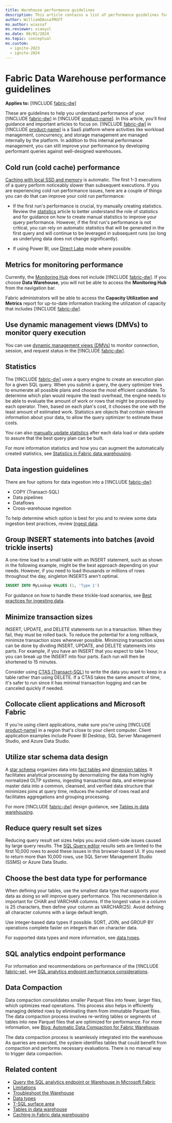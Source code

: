 ```yaml
---
title: Warehouse performance guidelines
description: This article contains a list of performance guidelines for warehouse.
author: WilliamDAssafMSFT
ms.author: wiassaf
ms.reviewer: xiaoyul
ms.date: 08/01/2024
ms.topic: conceptual
ms.custom:
  - ignite-2023
  - ignite-2024
---
```

# Fabric Data Warehouse performance guidelines

**Applies to:** [!INCLUDE [fabric-dw](includes/applies-to-version/fabric-dw.md)]

These are guidelines to help you understand performance of your [!INCLUDE [fabric-dw](includes/fabric-dw.md)] in [!INCLUDE [product-name](../includes/product-name.md)]. In this article, you'll find guidance and important articles to focus on. [!INCLUDE [fabric-dw](includes/fabric-dw.md)] in [!INCLUDE [product-name](../includes/product-name.md)] is a SaaS platform where activities like workload management, concurrency, and storage management are managed internally by the platform. In addition to this internal performance management, you can still improve your performance by developing performant queries against well-designed warehouses.

## Cold run (cold cache) performance

[Caching with local SSD and memory](caching.md) is automatic. The first 1-3 executions of a query perform noticeably slower than subsequent executions. If you are experiencing cold run performance issues, here are a couple of things you can do that can improve your cold run performance:

- If the first run's performance is crucial, try manually creating statistics. Review the [statistics](statistics.md) article to better understand the role of statistics and for guidance on how to create manual statistics to improve your query performance. However, if the first run's performance is not critical, you can rely on automatic statistics that will be generated in the first query and will continue to be leveraged in subsequent runs (so long as underlying data does not change significantly).

- If using Power BI, use [Direct Lake](../fundamentals/lakehouse-power-bi-reporting.md) mode where possible.
 
## Metrics for monitoring performance

Currently, the [Monitoring Hub](../admin/monitoring-hub.md) does not include [!INCLUDE [fabric-dw](includes/fabric-dw.md)]. If you choose **Data Warehouse**, you will not be able to access the **Monitoring Hub** from the navigation bar.

Fabric administrators will be able to access the **Capacity Utilization and Metrics** report for up-to-date information tracking the utilization of capacity that includes [!INCLUDE [fabric-dw](includes/fabric-dw.md)].

## Use dynamic management views (DMVs) to monitor query execution

You can use [dynamic management views (DMVs)](monitor-using-dmv.md) to monitor connection, session, and request status in the [!INCLUDE [fabric-dw](includes/fabric-dw.md)].

## Statistics

The [!INCLUDE [fabric-dw](includes/fabric-dw.md)] uses a query engine to create an execution plan for a given SQL query. When you submit a query, the query optimizer tries to enumerate all possible plans and choose the most efficient candidate. To determine which plan would require the least overhead, the engine needs to be able to evaluate the amount of work or rows that might be processed by each operator. Then, based on each plan's cost, it chooses the one with the least amount of estimated work. Statistics are objects that contain relevant information about your data, to allow the query optimizer to estimate these costs.

You can also [manually update statistics](statistics.md#manual-statistics-for-all-tables) after each data load or data update to assure that the best query plan can be built.

For more information statistics and how you can augment the automatically created statistics, see [Statistics in Fabric data warehousing](statistics.md).

## Data ingestion guidelines

There are four options for data ingestion into a [!INCLUDE [fabric-dw](includes/fabric-dw.md)]:

- COPY (Transact-SQL)
- Data pipelines
- Dataflows
- Cross-warehouse ingestion

To help determine which option is best for you and to review some data ingestion best practices, review [Ingest data](ingest-data.md#data-ingestion-options).

## Group INSERT statements into batches (avoid trickle inserts)

A one-time load to a small table with an INSERT statement, such as shown in the following example, might be the best approach depending on your needs. However, if you need to load thousands or millions of rows throughout the day, singleton INSERTS aren't optimal.

```sql
INSERT INTO MyLookup VALUES (1, 'Type 1') 
```

For guidance on how to handle these trickle-load scenarios, see [Best practices for ingesting data](ingest-data.md#best-practices).

## Minimize transaction sizes

INSERT, UPDATE, and DELETE statements run in a transaction. When they fail, they must be rolled back. To reduce the potential for a long rollback, minimize transaction sizes whenever possible. Minimizing transaction sizes can be done by dividing INSERT, UPDATE, and DELETE statements into parts. For example, if you have an INSERT that you expect to take 1 hour, you can break up the INSERT into four parts. Each run will then be shortened to 15 minutes.

Consider using [CTAS (Transact-SQL)](/sql/t-sql/statements/create-table-as-select-azure-sql-data-warehouse?view=fabric&preserve-view=true) to write the data you want to keep in a table rather than using DELETE. If a CTAS takes the same amount of time, it's safer to run since it has minimal transaction logging and can be canceled quickly if needed.

## Collocate client applications and Microsoft Fabric

If you're using client applications, make sure you're using [!INCLUDE [product-name](../includes/product-name.md)] in a region that's close to your client computer. Client application examples include Power BI Desktop, SQL Server Management Studio, and Azure Data Studio.

## Utilize star schema data design

A [star schema](dimensional-modeling-overview.md#star-schema-design) organizes data into [fact tables](dimensional-modeling-fact-tables.md) and [dimension tables](dimensional-modeling-dimension-tables.md). It facilitates analytical processing by denormalizing the data from highly normalized OLTP systems, ingesting transactional data, and enterprise master data into a common, cleansed, and verified data structure that minimizes joins at query time, reduces the number of rows read and facilitates aggregations and grouping processing.

For more [!INCLUDE [fabric-dw](includes/fabric-dw.md)] design guidance, see [Tables in data warehousing](tables.md).

## Reduce query result set sizes

Reducing query result set sizes helps you avoid client-side issues caused by large query results. The [SQL Query editor](sql-query-editor.md) results sets are limited to the first 10,000 rows to avoid these issues in this browser-based UI. If you need to return more than 10,000 rows, use SQL Server Management Studio (SSMS) or Azure Data Studio.

## Choose the best data type for performance

When defining your tables, use the smallest data type that supports your data as doing so will improve query performance. This recommendation is important for CHAR and VARCHAR columns. If the longest value in a column is 25 characters, then define your column as VARCHAR(25). Avoid defining all character columns with a large default length.

Use integer-based data types if possible. SORT, JOIN, and GROUP BY operations complete faster on integers than on character data.

For supported data types and more information, see [data types](data-types.md#autogenerated-data-types-in-the-sql-analytics-endpoint).

## SQL analytics endpoint performance

For information and recommendations on performance of the [!INCLUDE [fabric-se](includes/fabric-se.md)], see [SQL analytics endpoint performance considerations](sql-analytics-endpoint-performance.md).

## Data Compaction

Data compaction consolidates smaller Parquet files into fewer, larger files, which optimizes read operations. This process also helps in efficiently managing deleted rows by eliminating them from immutable Parquet files. The data compaction process involves re-writing tables or segments of tables into new Parquet files that are optimized for performance. For more information, see [Blog: Automatic Data Compaction for Fabric Warehouse](https://blog.fabric.microsoft.com/blog/announcing-automatic-data-compaction-for-fabric-warehouse/).

The data compaction process is seamlessly integrated into the warehouse. As queries are executed, the system identifies tables that could benefit from compaction and performs necessary evaluations. There is no manual way to trigger data compaction.

## Related content

- [Query the SQL analytics endpoint or Warehouse in Microsoft Fabric](query-warehouse.md)
- [Limitations](limitations.md)
- [Troubleshoot the Warehouse](troubleshoot-fabric-data-warehouse.md)
- [Data types](data-types.md)
- [T-SQL surface area](tsql-surface-area.md)
- [Tables in data warehouse](tables.md)
- [Caching in Fabric data warehousing](caching.md)
